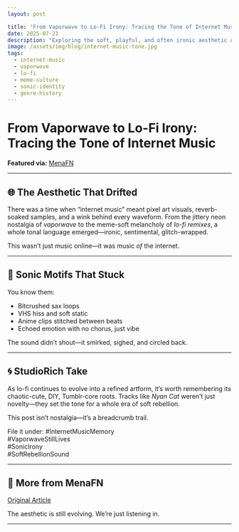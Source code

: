 ```yaml
---
layout: post

title: "From Vaporwave to Lo-Fi Irony: Tracing the Tone of Internet Music"
date: 2025-07-21
description: "Exploring the soft, playful, and often ironic aesthetic of early internet music—how it shaped sound, identity, and meme-culture roots."
image: /assets/img/blog/internet-music-tone.jpg
tags:
  - internet-music
  - vaporwave
  - lo-fi
  - meme-culture
  - sonic-identity
  - genre-history
---
```


# From Vaporwave to Lo-Fi Irony: Tracing the Tone of Internet Music

**Featured via:** [MenaFN](https://menafn.com/1109825763/Internet-music-known-for-its-soft-playful-often-ironic-tone)

---

## 🌐 The Aesthetic That Drifted
There was a time when “internet music” meant pixel art visuals, reverb-soaked samples, and a wink behind every waveform. From the jittery neon nostalgia of *vaporwave* to the meme-soft melancholy of *lo-fi remixes*, a whole tonal language emerged—ironic, sentimental, glitch-wrapped.

This wasn’t just music online—it was music *of* the internet.

---

## 📼 Sonic Motifs That Stuck
You know them:
- Bitcrushed sax loops
- VHS hiss and soft static
- Anime clips stitched between beats
- Echoed emotion with no chorus, just vibe

The sound didn’t shout—it smirked, sighed, and circled back.

---

## 🌀 StudioRich Take
As lo-fi continues to evolve into a refined artform, it’s worth remembering its chaotic-cute, DIY, Tumblr-core roots. Tracks like *Nyan Cat* weren’t just novelty—they set the tone for a whole era of soft rebellion.

This post isn’t nostalgia—it’s a breadcrumb trail.

File it under:
#InternetMusicMemory  
#VaporwaveStillLives  
#SonicIrony  
#SoftRebellionSound

---

## 🔗 More from MenaFN
[Original Article](https://menafn.com/1109825763/Internet-music-known-for-its-soft-playful-often-ironic-tone)

The aesthetic is still evolving. We’re just listening in.

---


